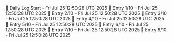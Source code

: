 📅 Daily Log Start - Fri Jul 25 12:50:28 UTC 2025
📌 Entry 1/10 - Fri Jul 25 12:50:28 UTC 2025
📌 Entry 2/10 - Fri Jul 25 12:50:28 UTC 2025
📌 Entry 3/10 - Fri Jul 25 12:50:28 UTC 2025
📌 Entry 4/10 - Fri Jul 25 12:50:28 UTC 2025
📌 Entry 5/10 - Fri Jul 25 12:50:28 UTC 2025
📌 Entry 6/10 - Fri Jul 25 12:50:28 UTC 2025
📌 Entry 7/10 - Fri Jul 25 12:50:28 UTC 2025
📌 Entry 8/10 - Fri Jul 25 12:50:28 UTC 2025
